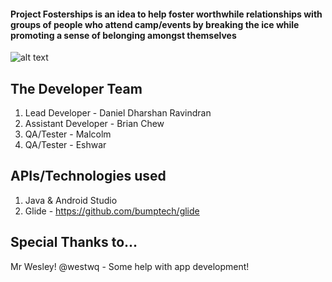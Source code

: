 #### Project Fosterships is an idea to help foster worthwhile relationships with groups of people who attend camp/events by breaking the ice while promoting a sense of belonging amongst themselves
![alt text](https://app.bchewy.me/Screenshot%202018-11-10%20at%2012.57.46%20AM.png "Elevator Pitch")
## The Developer Team
1. Lead Developer - Daniel Dharshan Ravindran
2. Assistant Developer - Brian Chew
3. QA/Tester - Malcolm
4. QA/Tester - Eshwar

## APIs/Technologies used
1. Java & Android Studio
2. Glide - https://github.com/bumptech/glide

## Special Thanks to...
Mr Wesley! @westwq - Some help with app development!
